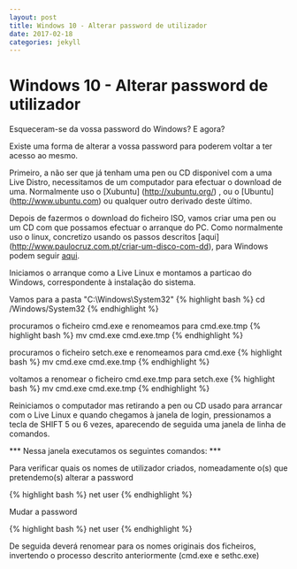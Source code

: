 ```yaml
---
layout: post
title: Windows 10 - Alterar password de utilizador
date: 2017-02-18
categories: jekyll
---
```

# Windows 10 - Alterar password de utilizador

Esqueceram-se da vossa password do Windows? E agora?

Existe uma forma de alterar a vossa password para poderem voltar a ter acesso ao mesmo.

Primeiro, a não ser que já tenham uma pen ou CD disponivel com a uma Live Distro, necessitamos de um computador para efectuar o download de uma.
Normalmente uso o [Xubuntu] (http://xubuntu.org/) , ou o [Ubuntu] (http://www.ubuntu.com) ou qualquer outro derivado deste último.

Depois de fazermos o download do ficheiro ISO, vamos criar uma pen ou um CD com que possamos efectuar o arranque do PC. Como normalmente uso o linux, concretizo usando os passos descritos [aqui] (http://www.paulocruz.com.pt/criar-um-disco-com-dd), para Windows podem seguir [aqui](http://www.paulocruz.com.pt/criar-disco-boot-windows).


Iniciamos o arranque como a Live Linux e montamos a particao do Windows, correspondente à instalação do sistema.

Vamos para a pasta "C:\Windows\System32"
{% highlight bash %}
    cd <mount point>/Windows/System32
{% endhighlight %}

procuramos o ficheiro cmd.exe e renomeamos para cmd.exe.tmp
{% highlight bash %}
    mv cmd.exe cmd.exe.tmp
{% endhighlight %}

procuramos o ficheiro setch.exe e renomeamos para cmd.exe
{% highlight bash %}
    mv cmd.exe cmd.exe.tmp
{% endhighlight %}


voltamos a renomear o ficheiro cmd.exe.tmp para setch.exe
{% highlight bash %}
    mv cmd.exe cmd.exe.tmp
{% endhighlight %}


Reiniciamos o computador mas retirando a pen ou CD usado para arrancar com o Live Linux e quando chegamos à janela de login, pressionamos a tecla de SHIFT 5 ou 6 vezes, aparecendo de seguida uma janela de linha de comandos.

*** Nessa janela executamos os seguintes comandos: ***

Para verificar quais os nomes de utilizador criados, nomeadamente o(s) que pretendemo(s) alterar  a password

{% highlight bash %}
    net user
{% endhighlight %}

Mudar a password

{% highlight bash %}
    net user <nomeutilizador> <novapassword>
{% endhighlight %}


De seguida deverá renomear para os nomes originais dos ficheiros, invertendo o processo descrito anteriormente (cmd.exe e sethc.exe)
